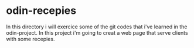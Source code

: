 # odin-recepies
In this directory i will exercice some of the git codes that i've learned in the odin-project.
In this project i'm going to creat a web page that serve clients with some recepies.